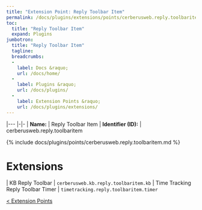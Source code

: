 ```yaml
---
title: "Extension Point: Reply Toolbar Item"
permalink: /docs/plugins/extensions/points/cerberusweb.reply.toolbaritem/
toc:
  title: "Reply Toolbar Item"
  expand: Plugins
jumbotron:
  title: "Reply Toolbar Item"
  tagline: 
  breadcrumbs:
  -
    label: Docs &raquo;
    url: /docs/home/
  -
    label: Plugins &raquo;
    url: /docs/plugins/
  -
    label: Extension Points &raquo;
    url: /docs/plugins/extensions/
---
```


|---
|-|-
| **Name:** | Reply Toolbar Item
| **Identifier (ID):** | cerberusweb.reply.toolbaritem

{% include docs/plugins/points/cerberusweb.reply.toolbaritem.md %}

# Extensions

| KB Reply Toolbar | `cerberusweb.kb.reply.toolbaritem.kb`
| Time Tracking Reply Toolbar Timer | `timetracking.reply.toolbaritem.timer`

<div class="section-nav">
	<div class="left">
		<a href="/docs/plugins/extensions/#extension-points" class="prev">&lt; Extension Points</a>
	</div>
	<div class="right align-right">
	</div>
</div>
<div class="clear"></div>